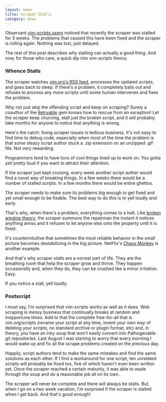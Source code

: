```yaml
---
layout: news
title: Scraper Stalls
category: news
---
```


Observant [vim-scripts users](https://github.com/vim-scraper/vim-scraper/issues/32)
noticed that recently the scraper was stalled for 3 weeks.
The problems that caused this have been fixed and the scraper is rolling again.
Nothing was lost, just delayed.

The rest of this post describes why stalling can actually a good thing.
And now, for those who care, a quick dip into vim-scripts theory.


### Whence Stalls

The scraper watches [vim.org's RSS feed](http://feed43.com/vim-scripts.xml),
processes the updated scripts, and goes back to sleep.  If there's a problem,
it completely bails out and refuses to process any more scripts until some human
intervenes and fixes the problem.

Why not just skip the offending script and keep on scraping?
Surely a coauthor of the
[Retryable](https://github.com/bronson/retryable)
gem knows how to rescue from an exception!
Let the scraper keep churning, stall just the broken script,
and it will probably take months for anyone to notice that anything is wrong.

Here's the catch: fixing scraper issues is tedious business.
It's not easy to find time to debug code, especially when most of the
time the problem is that some sleazy script author stuck a .zip extension on an
unzipped .gif file.  Not very rewarding.

Programmers tend to have tons of cool things lined up to work on.
You gotta yell pretty loud if you want to attract their attention.

If the scraper just kept cruising, every week another script auther would find a novel way of breaking things.
In a few weeks there would be a number of stalled scripts.  In a few months there would be entire ghettos.

The scraper needs to make sure its problems
big enough to get fixed and yet small enough to be fixable.
The best way to do this is to yell loudly and early.

That's why, when there's a problem, everything comes to a halt.
Like [broken window theory](http://www.codinghorror.com/blog/2005/06/the-broken-window-theory.html),
the scraper summons the repairman the instant it notices anything amiss
and it refuses to let anyone else onto the property until it is fixed.

It's counterintuitive that sometimes the most reliable behavior in the small picture
becomes destabilizing in the big picture.
NetFlix's [Chaos Monkey](http://techblog.netflix.com/2010/12/5-lessons-weve-learned-using-aws.html)
is another example.

And that's why scraper stalls are a normal part of life.
They are the breathing room that help the scraper grow and thrive.
They happen occasionally and, when they do, they can be crushed like a minor irritation.
Easy.

If you notice a stall, yell loudly.


### Postscript

I must say, I'm surprised that vim-scripts works as well as it does.  Web scraping is
messy business that continually breaks at random and inopportune times.
Add to that the complete free-for-all that is vim.org/scripts
(rename your script at any time, invent your own way of deleting your scripts,
no standard archive or plugin format, etc) and, in theory, you have an inky soup that won't
easily convert into Pathogenable git repositories.  Last August I was starting to worry
that every morning I would wake up and fix all the scrape problems created on the previous day.

Happily, script authors tend to make the same mistakes and find the same solutions as each other.
If I find a workaround for one script, ten unrelated scripts will probably be fixed too, five
of which haven't even been written yet.
Once the scraper reached a certain maturity, it was able to wade through the soup and do a
reasonable job all on its own.

The scraper will never be complete and there will always be stalls.
But, when I go on a two week vacation, I'm surprised if the scraper is stalled when I get back.
And that's good enough!

